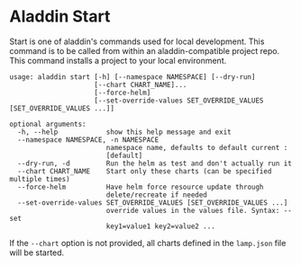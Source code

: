 # Aladdin Start
Start is one of aladdin's commands used for local development. This command is to be called from within an aladdin-compatible project repo. This command installs a project to your local environment. 
```
usage: aladdin start [-h] [--namespace NAMESPACE] [--dry-run]
                     [--chart CHART_NAME]...
                     [--force-helm]
                     [--set-override-values SET_OVERRIDE_VALUES [SET_OVERRIDE_VALUES ...]]

optional arguments:
  -h, --help            show this help message and exit
  --namespace NAMESPACE, -n NAMESPACE
                        namespace name, defaults to default current :
                        [default]
  --dry-run, -d         Run the helm as test and don't actually run it
  --chart CHART_NAME    Start only these charts (can be specified multiple times)
  --force-helm          Have helm force resource update through
                        delete/recreate if needed
  --set-override-values SET_OVERRIDE_VALUES [SET_OVERRIDE_VALUES ...]
                        override values in the values file. Syntax: --set
                        key1=value1 key2=value2 ...
```

If the `--chart` option is not provided, all charts defined in the `lamp.json` file will be started.
